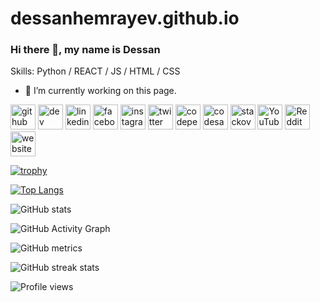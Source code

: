 # dessanhemrayev.github.io

### Hi there 👋, my name is Dessan

Skills: Python / REACT / JS / HTML / CSS

- 🔭 I’m currently working on this page. 


[<img src='https://cdn.jsdelivr.net/npm/simple-icons@3.0.1/icons/github.svg' alt='github' height='40'>](https://github.com/dessanhemrayev)  [<img src='https://cdn.jsdelivr.net/npm/simple-icons@3.0.1/icons/dev-dot-to.svg' alt='dev' height='40'>](https://dev.to/dessanhemrayev)  [<img src='https://cdn.jsdelivr.net/npm/simple-icons@3.0.1/icons/linkedin.svg' alt='linkedin' height='40'>](https://www.linkedin.com/in/Dd/)  [<img src='https://cdn.jsdelivr.net/npm/simple-icons@3.0.1/icons/facebook.svg' alt='facebook' height='40'>](https://www.facebook.com/dessanhemrayev)  [<img src='https://cdn.jsdelivr.net/npm/simple-icons@3.0.1/icons/instagram.svg' alt='instagram' height='40'>](https://www.instagram.com/dessanhemrayew/)  [<img src='https://cdn.jsdelivr.net/npm/simple-icons@3.0.1/icons/twitter.svg' alt='twitter' height='40'>](https://twitter.com/Dd)  [<img src='https://cdn.jsdelivr.net/npm/simple-icons@3.0.1/icons/codepen.svg' alt='codepen' height='40'>](https://codepen.io/Ff)  [<img src='https://cdn.jsdelivr.net/npm/simple-icons@3.0.1/icons/codesandbox.svg' alt='codesandbox' height='40'>](https://codesandbox.io/u/Dd)  [<img src='https://cdn.jsdelivr.net/npm/simple-icons@3.0.1/icons/stackoverflow.svg' alt='stackoverflow' height='40'>](https://stackoverflow.com/users/Dd)  [<img src='https://cdn.jsdelivr.net/npm/simple-icons@3.0.1/icons/youtube.svg' alt='YouTube' height='40'>](https://www.youtube.com/channel/Ddd)  [<img src='https://cdn.jsdelivr.net/npm/simple-icons@3.0.1/icons/reddit.svg' alt='Reddit' height='40'>](https://www.reddit.com/user/Dd)  [<img src='https://cdn.jsdelivr.net/npm/simple-icons@3.0.1/icons/icloud.svg' alt='website' height='40'>](Ddd)  

[![trophy](https://github-profile-trophy.vercel.app/?username=dessanhemrayev)](https://github.com/ryo-ma/github-profile-trophy)

[![Top Langs](https://github-readme-stats.vercel.app/api/top-langs/?username=dessanhemrayev)](https://github.com/anuraghazra/github-readme-stats)

![GitHub stats](https://github-readme-stats.vercel.app/api?username=dessanhemrayev&show_icons=true&count_private=true)  

![GitHub Activity Graph](https://activity-graph.herokuapp.com/graph?username=dessanhemrayev)  

![GitHub metrics](https://metrics.lecoq.io/dessanhemrayev)  

![GitHub streak stats](https://github-readme-streak-stats.herokuapp.com/?user=dessanhemrayev)  

![Profile views](https://gpvc.arturio.dev/dessanhemrayev)
